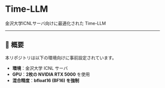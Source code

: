 # Time-LLM

金沢大学ICNLサーバ向けに最適化された Time-LLM  

---

## 📝 概要

本リポジトリは以下の環境向けに事前設定されています。

- **環境**：金沢大学 ICNL サーバ  
- **GPU**：**2枚の NVIDIA RTX 5000** を使用  
- **混合精度**：**bfloat16 (BF16) を強制**  
